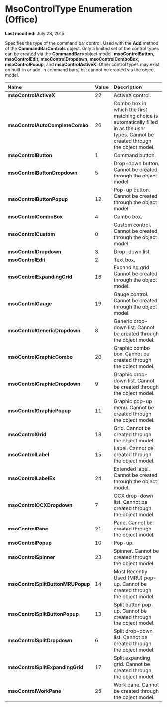 
# MsoControlType Enumeration (Office)

 **Last modified:** July 28, 2015

Specifies the type of the command bar control. Used with the  **Add** method of the **CommandBarControls** object. Only a limited set of the control types can be created via the **CommandBars** object model: **msoControlButton**,  **msoControlEdit**,  **msoControlDropdown**,  **msoControlComboBox**,  **msoControlPopup**, and  **msoControlActiveX**. Other control types may exist on built-in or add-in command bars, but cannot be created via the object model.


|**Name**|**Value**|**Description**|
|:-----|:-----|:-----|
| **msoControlActiveX**|22|ActiveX control.|
| **msoControlAutoCompleteCombo**|26|Combo box in which the first matching choice is automatically filled in as the user types. Cannot be created through the object model.|
| **msoControlButton**|1|Command button.|
| **msoControlButtonDropdown**|5|Drop-down button. Cannot be created through the object model.|
| **msoControlButtonPopup**|12|Pop-up button. Cannot be created through the object model.|
| **msoControlComboBox**|4|Combo box.|
| **msoControlCustom**|0|Custom control. Cannot be created through the object model.|
| **msoControlDropdown**|3|Drop-down list.|
| **msoControlEdit**|2|Text box.|
| **msoControlExpandingGrid**|16|Expanding grid. Cannot be created through the object model.|
| **msoControlGauge**|19|Gauge control. Cannot be created through the object model.|
| **msoControlGenericDropdown**|8|Generic drop-down list. Cannot be created through the object model.|
| **msoControlGraphicCombo**|20|Graphic combo box. Cannot be created through the object model.|
| **msoControlGraphicDropdown**|9|Graphic drop-down list. Cannot be created through the object model.|
| **msoControlGraphicPopup**|11|Graphic pop-up menu. Cannot be created through the object model.|
| **msoControlGrid**|18|Grid. Cannot be created through the object model.|
| **msoControlLabel**|15|Label. Cannot be created through the object model.|
| **msoControlLabelEx**|24|Extended label. Cannot be created through the object model.|
| **msoControlOCXDropdown**|7|OCX drop-down list. Cannot be created through the object model.|
| **msoControlPane**|21|Pane. Cannot be created through the object model.|
| **msoControlPopup**|10|Pop-up.|
| **msoControlSpinner**|23|Spinner. Cannot be created through the object model.|
| **msoControlSplitButtonMRUPopup**|14|Most Recently Used (MRU) pop-up. Cannot be created through the object model.|
| **msoControlSplitButtonPopup**|13|Split button pop-up. Cannot be created through the object model.|
| **msoControlSplitDropdown**|6|Split drop-down list. Cannot be created through the object model.|
| **msoControlSplitExpandingGrid**|17|Split expanding grid. Cannot be created through the object model.|
| **msoControlWorkPane**|25|Work pane. Cannot be created through the object model.|
